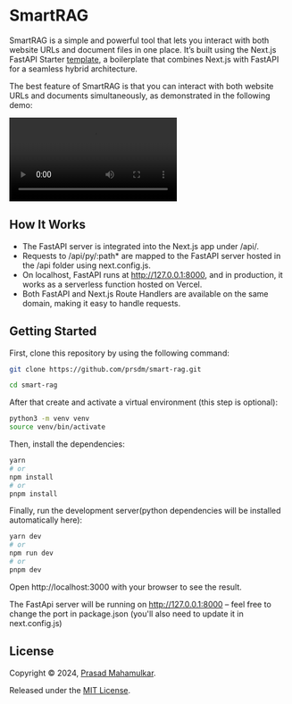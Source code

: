 # SmartRAG 
SmartRAG is a simple and powerful tool that lets you interact with both website URLs and document files in one place. It’s built using the Next.js FastAPI Starter [template](https://vercel.com/templates/next.js/nextjs-fastapi-starter), a boilerplate that combines Next.js with FastAPI for a seamless hybrid architecture.

The best feature of SmartRAG is that you can interact with both website URLs and documents simultaneously, as demonstrated in the following demo:

![Demo](<public/demo.mp4>) 

## How It Works
* The FastAPI server is integrated into the Next.js app under /api/.
* Requests to /api/py/:path* are mapped to the FastAPI server hosted in the /api folder using next.config.js.
* On localhost, FastAPI runs at http://127.0.0.1:8000, and in production, it works as a serverless function hosted on Vercel.
* Both FastAPI and Next.js Route Handlers are available on the same domain, making it easy to handle requests.

## Getting Started
First, clone this repository by using the following command:
```bash
git clone https://github.com/prsdm/smart-rag.git
```
```bash
cd smart-rag
```

After that create and activate a virtual environment (this step is optional):
```bash
python3 -m venv venv
source venv/bin/activate
```

Then, install the dependencies:
```bash
yarn
# or
npm install 
# or
pnpm install
```

Finally, run the development server(python dependencies will be installed automatically here):

```bash
yarn dev
# or
npm run dev 
# or
pnpm dev
```

Open http://localhost:3000 with your browser to see the result.

The FastApi server will be running on http://127.0.0.1:8000 – feel free to change the port in package.json (you'll also need to update it in next.config.js)

## License

Copyright © 2024, [Prasad Mahamulkar](https://github.com/prsdm).

Released under the [MIT License](LICENSE).
